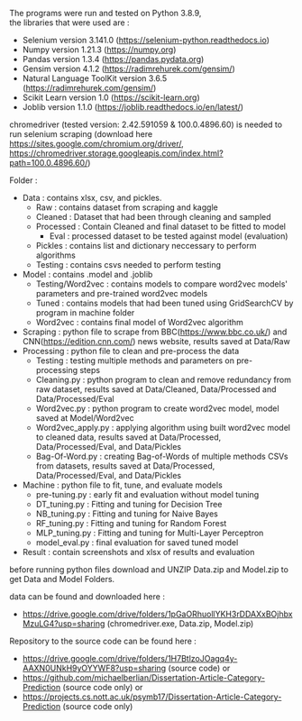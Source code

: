 The programs were run and tested on Python 3.8.9, <br>
the libraries that were used are : <br>
- Selenium version 3.141.0 (https://selenium-python.readthedocs.io)
- Numpy version 1.21.3 (https://numpy.org)
- Pandas version 1.3.4 (https://pandas.pydata.org)
- Gensim version 4.1.2 (https://radimrehurek.com/gensim/)
- Natural Language ToolKit version 3.6.5 (https://radimrehurek.com/gensim/)
- Scikit Learn version 1.0 (https://scikit-learn.org)
- Joblib version 1.1.0 (https://joblib.readthedocs.io/en/latest/)

chromedriver (tested version: 2.42.591059 & 100.0.4896.60) is needed to run selenium scraping (download here https://sites.google.com/chromium.org/driver/, https://chromedriver.storage.googleapis.com/index.html?path=100.0.4896.60/)

Folder :<br>
- Data : contains xlsx, csv, and pickles.
    - Raw : contains dataset from scraping and kaggle
    - Cleaned : Dataset that had been through cleaning and sampled
    - Processed : Contain Cleaned and final dataset to be fitted to model 
        - Eval : processed dataset to be tested against model (evaluation)
    - Pickles : contains list and dictionary neccessary to perform algorithms
    - Testing : contains csvs needed to perform testing 
- Model : contains .model and .joblib
    - Testing/Word2vec : contains models to compare word2vec models' parameters and pre-trained word2vec models
    - Tuned : contains models that had been tuned using GridSearchCV by program in machine folder
    - Word2vec : contains final model of Word2vec algorithm
- Scraping : python file to scrape from BBC(https://www.bbc.co.uk/) and CNN(https://edition.cnn.com/) news website, results saved at Data/Raw
- Processing : python file to clean and pre-process the data
    - Testing : testing multiple methods and parameters on pre-processing steps
    - Cleaning.py : python program to clean and remove redundancy from raw dataset, results saved at Data/Cleaned, Data/Processed and Data/Processed/Eval
    - Word2vec.py : python program to create word2vec model, model saved at Model/Word2vec
    - Word2vec_apply.py : applying algorithm using built word2vec model to cleaned data, results saved at Data/Processed, Data/Processed/Eval, and Data/Pickles
    - Bag-Of-Word.py : creating Bag-of-Words of multiple methods CSVs from datasets, results saved at Data/Processed, Data/Processed/Eval, and Data/Pickles
- Machine : python file to fit, tune, and evaluate models
    - pre-tuning.py : early fit and evaluation without model tuning
    - DT_tuning.py : Fitting and tuning for Decision Tree
    - NB_tuning.py : Fitting and tuning for Naive Bayes
    - RF_tuning.py : Fitting and tuning for Random Forest 
    - MLP_tuning.py : Fitting and tuning for Multi-Layer Perceptron
    - model_eval.py : final evaluation for saved tuned model
- Result : contain screenshots and xlsx of results and evaluation

before running python files download and UNZIP Data.zip and Model.zip to get Data and Model Folders. <br>

data can be found and downloaded here : 
- https://drive.google.com/drive/folders/1pGaORhuollYKH3rDDAXxBOjhbxMzuLG4?usp=sharing (chromedriver.exe, Data.zip, Model.zip)

Repository to the source code can be found here : 
- https://drive.google.com/drive/folders/1H7BtlzoJOagq4y-AAXN0UNkH9yOYYWF8?usp=sharing (source code) or
- https://github.com/michaelberlian/Dissertation-Article-Category-Prediction (source code only) or
- https://projects.cs.nott.ac.uk/psymb17/Dissertation-Article-Category-Prediction (source code only)

